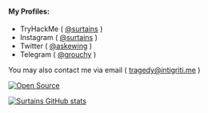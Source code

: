 <h4>My Profiles:</h4>

- TryHackMe ( <a href="https://tryhackme.com/p/Surtains">@surtains</a> )
- Instagram ( <a href="https://instagram.com/surtains">@surtains</a> )
- Twitter ( <a href="https://twitter.com/askewing">@askewing</a> )
- Telegram ( <a href="https://t.me/grouchy">@grouchy</a> )

You may also contact me via email ( <a href="mailto:tragedy@intigriti.me">tragedy@intigriti.me</a> )

[![Open Source](https://badges.frapsoft.com/os/v1/open-source.svg?v=103)](https://opensource.org/)

[![Surtains GitHub stats](https://github-readme-stats.vercel.app/api?username=9sv&theme=github_dark&show_icons=true)](https://github.com/9sv)
